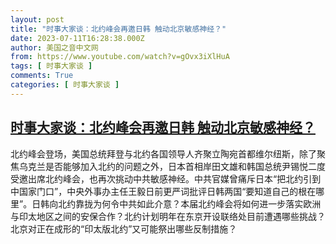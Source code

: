 ```yaml
---
layout: post
title: "时事大家谈：北约峰会再邀日韩 触动北京敏感神经？"
date: 2023-07-11T16:28:38.000Z
author: 美国之音中文网
from: https://www.youtube.com/watch?v=gOvx3iXlHuA
tags: [ 时事大家谈 ]
comments: True
categories: [ 时事大家谈 ]
---
```

<!--1689092918000-->
[时事大家谈：北约峰会再邀日韩 触动北京敏感神经？](https://www.youtube.com/watch?v=gOvx3iXlHuA)
------

<div>
北约峰会登场，美国总统拜登与北约各国领导人齐聚立陶宛首都维尔纽斯，除了聚焦乌克兰是否能够加入北约的问题之外，日本首相岸田文雄和韩国总统尹锡悦二度受邀出席北约峰会，也再次挑动中共敏感神经。中共官媒曾痛斥日本“把北约引到中国家门口”，中央外事办主任王毅日前更严词批评日韩两国“要知道自己的根在哪里”。日韩向北约靠拢为何令中共如此介意？本届北约峰会将如何进一步落实欧洲与印太地区之间的安保合作？北约计划明年在东京开设联络处目前遭遇哪些挑战？北京对正在成形的“印太版北约”又可能祭出哪些反制措施？
</div>
